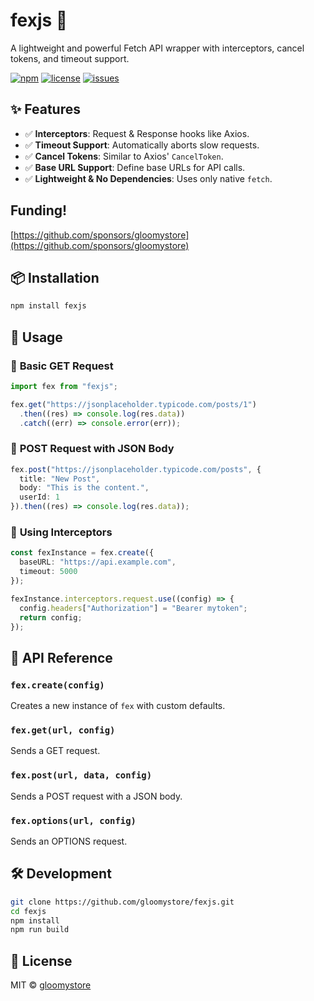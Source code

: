 # fexjs 🚀

A lightweight and powerful Fetch API wrapper with interceptors, cancel tokens, and timeout support.

[![npm](https://img.shields.io/npm/v/fex.svg)](https://www.npmjs.com/package/fexjs)
[![license](https://img.shields.io/npm/l/fex.svg)](https://github.com/gloomystore/fexjs/blob/main/LICENSE)
[![issues](https://img.shields.io/github/issues/gloomystore/fex.svg)](https://github.com/gloomystore/fex/issues)

## ✨ Features
- ✅ **Interceptors**: Request & Response hooks like Axios.
- ✅ **Timeout Support**: Automatically aborts slow requests.
- ✅ **Cancel Tokens**: Similar to Axios' `CancelToken`.
- ✅ **Base URL Support**: Define base URLs for API calls.
- ✅ **Lightweight & No Dependencies**: Uses only native `fetch`.

## Funding!
[https://github.com/sponsors/gloomystore](https://github.com/sponsors/gloomystore)


## 📦 Installation
```sh
npm install fexjs
```

## 🚀 Usage
### 🔹 **Basic GET Request**
```ts
import fex from "fexjs";

fex.get("https://jsonplaceholder.typicode.com/posts/1")
  .then((res) => console.log(res.data))
  .catch((err) => console.error(err));
```

### 🔹 **POST Request with JSON Body**
```ts
fex.post("https://jsonplaceholder.typicode.com/posts", {
  title: "New Post",
  body: "This is the content.",
  userId: 1
}).then((res) => console.log(res.data));
```

### 🔹 **Using Interceptors**
```ts
const fexInstance = fex.create({
  baseURL: "https://api.example.com",
  timeout: 5000
});

fexInstance.interceptors.request.use((config) => {
  config.headers["Authorization"] = "Bearer mytoken";
  return config;
});
```

## 📜 API Reference
### `fex.create(config)`
Creates a new instance of `fex` with custom defaults.

### `fex.get(url, config)`
Sends a GET request.

### `fex.post(url, data, config)`
Sends a POST request with a JSON body.

### `fex.options(url, config)`
Sends an OPTIONS request.

## 🛠 Development
```sh
git clone https://github.com/gloomystore/fexjs.git
cd fexjs
npm install
npm run build
```

## 📜 License
MIT © [gloomystore](https://github.com/gloomystore)